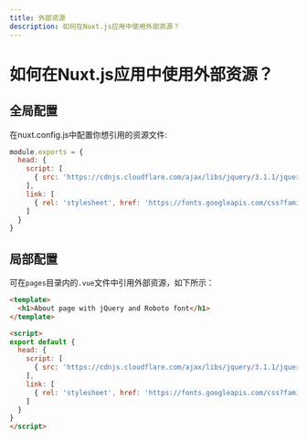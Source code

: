```yaml
---
title: 外部资源
description: 如何在Nuxt.js应用中使用外部资源？
---
```


# 如何在Nuxt.js应用中使用外部资源？

## 全局配置

在nuxt.config.js中配置你想引用的资源文件:

```js
module.exports = {
  head: {
    script: [
      { src: 'https://cdnjs.cloudflare.com/ajax/libs/jquery/3.1.1/jquery.min.js' }
    ],
    link: [
      { rel: 'stylesheet', href: 'https://fonts.googleapis.com/css?family=Roboto' }
    ]
  }
}
```

## 局部配置

可在`pages`目录内的`.vue`文件中引用外部资源，如下所示：

```html
<template>
  <h1>About page with jQuery and Roboto font</h1>
</template>

<script>
export default {
  head: {
    script: [
      { src: 'https://cdnjs.cloudflare.com/ajax/libs/jquery/3.1.1/jquery.min.js' }
    ],
    link: [
      { rel: 'stylesheet', href: 'https://fonts.googleapis.com/css?family=Roboto' }
    ]
  }
}
</script>
```
